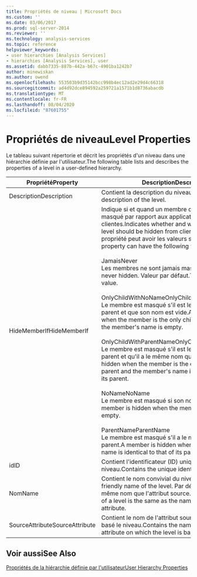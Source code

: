 ```yaml
---
title: Propriétés de niveau | Microsoft Docs
ms.custom: ''
ms.date: 03/06/2017
ms.prod: sql-server-2014
ms.reviewer: ''
ms.technology: analysis-services
ms.topic: reference
helpviewer_keywords:
- user hierarchies [Analysis Services]
- hierarchies [Analysis Services], user
ms.assetid: dabb7335-887b-442a-b67c-4901ba1242b7
author: minewiskan
ms.author: owend
ms.openlocfilehash: 553503b9d35142bcc998b4ec12ad2e29d4c66318
ms.sourcegitcommit: ad4d92dce894592a259721a1571b1d8736abacdb
ms.translationtype: MT
ms.contentlocale: fr-FR
ms.lasthandoff: 08/04/2020
ms.locfileid: "87601755"
---
```

# <a name="level-properties"></a><span data-ttu-id="77228-102">Propriétés de niveau</span><span class="sxs-lookup"><span data-stu-id="77228-102">Level Properties</span></span> 
  <span data-ttu-id="77228-103">Le tableau suivant répertorie et décrit les propriétés d'un niveau dans une hiérarchie définie par l'utilisateur.</span><span class="sxs-lookup"><span data-stu-id="77228-103">The following table lists and describes the properties of a level in a user-defined hierarchy.</span></span>  
  
|<span data-ttu-id="77228-104">Propriété</span><span class="sxs-lookup"><span data-stu-id="77228-104">Property</span></span>|<span data-ttu-id="77228-105">Description</span><span class="sxs-lookup"><span data-stu-id="77228-105">Description</span></span>|  
|--------------|-----------------|  
|<span data-ttu-id="77228-106">Description</span><span class="sxs-lookup"><span data-stu-id="77228-106">Description</span></span>|<span data-ttu-id="77228-107">Contient la description du niveau.</span><span class="sxs-lookup"><span data-stu-id="77228-107">Contains the description of the level.</span></span>|  
|<span data-ttu-id="77228-108">HideMemberIf</span><span class="sxs-lookup"><span data-stu-id="77228-108">HideMemberIf</span></span>|<span data-ttu-id="77228-109">Indique si et quand un membre d'un niveau doit être masqué par rapport aux applications clientes.</span><span class="sxs-lookup"><span data-stu-id="77228-109">Indicates whether and when a member in a level should be hidden from client applications.</span></span> <span data-ttu-id="77228-110">Cette propriété peut avoir les valeurs suivantes :</span><span class="sxs-lookup"><span data-stu-id="77228-110">This property can have the following values:</span></span><br /><br /> <span data-ttu-id="77228-111">Jamais</span><span class="sxs-lookup"><span data-stu-id="77228-111">Never</span></span><br /> <span data-ttu-id="77228-112">Les membres ne sont jamais masqués.</span><span class="sxs-lookup"><span data-stu-id="77228-112">Members are never hidden.</span></span> <span data-ttu-id="77228-113">Valeur par défaut.</span><span class="sxs-lookup"><span data-stu-id="77228-113">This is the default value.</span></span><br /><br /> <span data-ttu-id="77228-114">OnlyChildWithNoName</span><span class="sxs-lookup"><span data-stu-id="77228-114">OnlyChildWithNoName</span></span><br /> <span data-ttu-id="77228-115">Le membre est masqué s'il est le seul enfant de son parent et que son nom est vide.</span><span class="sxs-lookup"><span data-stu-id="77228-115">A member is hidden when the member is the only child of its parent and the member's name is empty.</span></span><br /><br /> <span data-ttu-id="77228-116">OnlyChildWithParentName</span><span class="sxs-lookup"><span data-stu-id="77228-116">OnlyChildWithParentName</span></span><br /> <span data-ttu-id="77228-117">Le membre est masqué s'il est le seul enfant de son parent et qu'il a le même nom que lui.</span><span class="sxs-lookup"><span data-stu-id="77228-117">A member is hidden when the member is the only child of its parent and the member's name is identical to that of its parent.</span></span><br /><br /> <span data-ttu-id="77228-118">NoName</span><span class="sxs-lookup"><span data-stu-id="77228-118">NoName</span></span><br /> <span data-ttu-id="77228-119">Le membre est masqué si son nom est vide.</span><span class="sxs-lookup"><span data-stu-id="77228-119">A member is hidden when the member's name is empty.</span></span><br /><br /> <span data-ttu-id="77228-120">ParentName</span><span class="sxs-lookup"><span data-stu-id="77228-120">ParentName</span></span><br /> <span data-ttu-id="77228-121">Le membre est masqué s'il a le même nom que son parent.</span><span class="sxs-lookup"><span data-stu-id="77228-121">A member is hidden when the member's name is identical to that of its parent.</span></span>|  
|<span data-ttu-id="77228-122">id</span><span class="sxs-lookup"><span data-stu-id="77228-122">ID</span></span>|<span data-ttu-id="77228-123">Contient l'identificateur (ID) unique du niveau.</span><span class="sxs-lookup"><span data-stu-id="77228-123">Contains the unique identifier (ID) of the level.</span></span>|  
|<span data-ttu-id="77228-124">Nom</span><span class="sxs-lookup"><span data-stu-id="77228-124">Name</span></span>|<span data-ttu-id="77228-125">Contient le nom convivial du niveau.</span><span class="sxs-lookup"><span data-stu-id="77228-125">Contains the friendly name of the level.</span></span> <span data-ttu-id="77228-126">Par défaut, le niveau a le même nom que l'attribut source.</span><span class="sxs-lookup"><span data-stu-id="77228-126">By default, the name of a level is the same as the name of the source attribute.</span></span>|  
|<span data-ttu-id="77228-127">SourceAttribute</span><span class="sxs-lookup"><span data-stu-id="77228-127">SourceAttribute</span></span>|<span data-ttu-id="77228-128">Contient le nom de l'attribut source sur lequel est basé le niveau.</span><span class="sxs-lookup"><span data-stu-id="77228-128">Contains the name of the source attribute on which the level is based.</span></span>|  
  
## <a name="see-also"></a><span data-ttu-id="77228-129">Voir aussi</span><span class="sxs-lookup"><span data-stu-id="77228-129">See Also</span></span>  
 [<span data-ttu-id="77228-130">Propriétés de la hiérarchie définie par l'utilisateur</span><span class="sxs-lookup"><span data-stu-id="77228-130">User Hierarchy Properties</span></span>](user-hierarchies-properties.md)  
  
  
